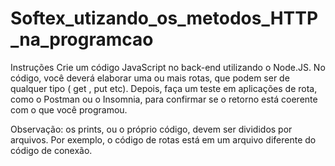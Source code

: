 # Softex_utizando_os_metodos_HTTP_na_programcao


Instruções
Crie um código JavaScript no
back-end
utilizando o Node.JS. No código, você deverá elaborar uma ou mais rotas, que podem ser de qualquer tipo (
get
,
put
etc). Depois, faça um teste em aplicações de rota, como o Postman ou o Insomnia, para confirmar se o retorno está coerente com o que você programou.

Observação: os prints, ou o próprio código, devem ser divididos por arquivos. Por exemplo, o código de rotas está em um arquivo diferente do código de conexão.
